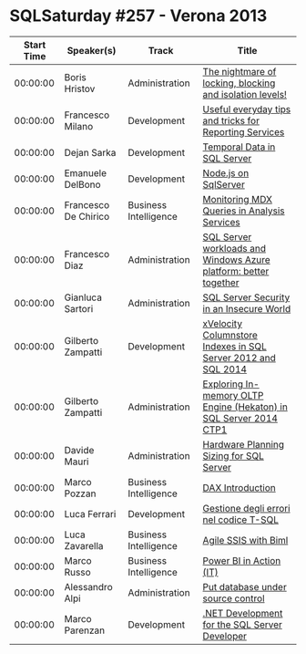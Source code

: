 # SQLSaturday #257 - Verona 2013
Start Time|Speaker(s)|Track|Title
---|---|---|---
00:00:00|Boris Hristov|Administration|[The nightmare of locking, blocking and isolation levels!](10908.md)
00:00:00|Francesco Milano|Development|[Useful everyday tips and tricks for Reporting Services](11816.md)
00:00:00|Dejan Sarka|Development|[Temporal Data in SQL Server](13522.md)
00:00:00|Emanuele DelBono|Development|[Node.js on SqlServer](13772.md)
00:00:00|Francesco De Chirico|Business Intelligence|[Monitoring MDX Queries in Analysis Services](14189.md)
00:00:00|Francesco Diaz|Administration|[SQL Server workloads and Windows Azure platform: better together](14308.md)
00:00:00|Gianluca Sartori|Administration|[SQL Server Security in an Insecure World](14599.md)
00:00:00|Gilberto Zampatti|Development|[xVelocity Columnstore Indexes in SQL Server 2012 and SQL 2014](14617.md)
00:00:00|Gilberto Zampatti|Administration|[Exploring In-memory OLTP Engine (Hekaton) in SQL Server 2014 CTP1](14619.md)
00:00:00|Davide Mauri|Administration|[Hardware Planning  Sizing for SQL Server](15316.md)
00:00:00|Marco Pozzan|Business Intelligence|[DAX Introduction](15338.md)
00:00:00|Luca Ferrari|Development|[Gestione degli errori nel codice T-SQL ](19287.md)
00:00:00|Luca Zavarella|Business Intelligence|[Agile SSIS with Biml](19330.md)
00:00:00|Marco Russo|Business Intelligence|[Power BI in Action (IT)](19467.md)
00:00:00|Alessandro Alpi|Administration|[Put database under source control](25891.md)
00:00:00|Marco Parenzan|Development|[.NET Development for the SQL Server Developer](34752.md)
